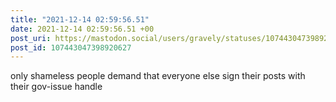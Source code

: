 ```yaml
---
title: "2021-12-14 02:59:56.51"
date: 2021-12-14 02:59:56.51 +00
post_uri: https://mastodon.social/users/gravely/statuses/107443047398920627
post_id: 107443047398920627
---
```

only shameless people demand that everyone else sign their posts with their gov-issue handle


